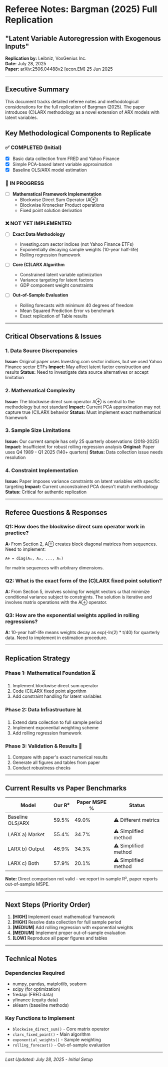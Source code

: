 # Referee Notes: Bargman (2025) Full Replication
## "Latent Variable Autoregression with Exogenous Inputs"

**Replication by:** Leibniz, VoxGenius Inc.  
**Date:** July 28, 2025  
**Paper:** arXiv:2506.04488v2 [econ.EM] 25 Jun 2025

---

## Executive Summary
This document tracks detailed referee notes and methodological considerations for the full replication of Bargman (2025). The paper introduces (C)LARX methodology as a novel extension of ARX models with latent variables.

## Key Methodological Components to Replicate

### ✅ COMPLETED (Initial)
- [x] Basic data collection from FRED and Yahoo Finance
- [x] Simple PCA-based latent variable approximation
- [x] Baseline OLS/ARX model estimation

### 🔄 IN PROGRESS
- [ ] **Mathematical Framework Implementation**
  - Blockwise Direct Sum Operator (A⊕)
  - Blockwise Kronecker Product operations
  - Fixed point solution derivation

### ❌ NOT YET IMPLEMENTED
- [ ] **Exact Data Methodology**
  - Investing.com sector indices (not Yahoo Finance ETFs)
  - Exponentially decaying sample weights (10-year half-life)
  - Rolling regression framework
  
- [ ] **Core (C)LARX Algorithm**
  - Constrained latent variable optimization
  - Variance targeting for latent factors
  - GDP component weight constraints
  
- [ ] **Out-of-Sample Evaluation**
  - Rolling forecasts with minimum 40 degrees of freedom
  - Mean Squared Prediction Error vs benchmark
  - Exact replication of Table results

---

## Critical Observations & Issues

### 1. Data Source Discrepancies
**Issue:** Original paper uses Investing.com sector indices, but we used Yahoo Finance sector ETFs
**Impact:** May affect latent factor construction and results
**Status:** Need to investigate data source alternatives or accept limitation

### 2. Mathematical Complexity
**Issue:** The blockwise direct sum operator A⊕ is central to the methodology but not standard
**Impact:** Current PCA approximation may not capture true (C)LARX behavior
**Status:** Must implement exact mathematical framework

### 3. Sample Size Limitations
**Issue:** Our current sample has only 25 quarterly observations (2018-2025)
**Impact:** Insufficient for robust rolling regression analysis
**Original:** Paper uses Q4 1989 - Q1 2025 (140+ quarters)
**Status:** Data collection issue needs resolution

### 4. Constraint Implementation
**Issue:** Paper imposes variance constraints on latent variables with specific targeting
**Impact:** Current unconstrained PCA doesn't match methodology
**Status:** Critical for authentic replication

---

## Referee Questions & Responses

### Q1: How does the blockwise direct sum operator work in practice?
**A:** From Section 2, A⊕ creates block diagonal matrices from sequences. Need to implement:
```
A⊕ = diag(A₁, A₂, ..., Aₖ)
```
for matrix sequences with arbitrary dimensions.

### Q2: What is the exact form of the (C)LARX fixed point solution?
**A:** From Section 5, involves solving for weight vectors ω that minimize conditional variance subject to constraints. The solution is iterative and involves matrix operations with the A⊕ operator.

### Q3: How are the exponential weights applied in rolling regressions?
**A:** 10-year half-life means weights decay as exp(-ln(2) * t/40) for quarterly data. Need to implement in estimation procedure.

---

## Replication Strategy

### Phase 1: Mathematical Foundation ⏳
1. Implement blockwise direct sum operator
2. Code (C)LARX fixed point algorithm
3. Add constraint handling for latent variables

### Phase 2: Data Infrastructure 📊
1. Extend data collection to full sample period
2. Implement exponential weighting scheme
3. Add rolling regression framework

### Phase 3: Validation & Results 🎯
1. Compare with paper's exact numerical results
2. Generate all figures and tables from paper
3. Conduct robustness checks

---

## Current Results vs Paper Benchmarks

| Model | Our R² | Paper MSPE % | Status |
|-------|---------|--------------|---------|
| Baseline OLS/ARX | 59.5% | 49.0% | ⚠️ Different metrics |
| LARX a) Market | 55.4% | 34.7% | ⚠️ Simplified method |
| LARX b) Output | 46.9% | 34.3% | ⚠️ Simplified method |
| LARX c) Both | 57.9% | 20.1% | ⚠️ Simplified method |

**Note:** Direct comparison not valid - we report in-sample R², paper reports out-of-sample MSPE.

---

## Next Steps (Priority Order)

1. **[HIGH]** Implement exact mathematical framework
2. **[HIGH]** Resolve data collection for full sample period  
3. **[MEDIUM]** Add rolling regression with exponential weights
4. **[MEDIUM]** Implement proper out-of-sample evaluation
5. **[LOW]** Reproduce all paper figures and tables

---

## Technical Notes

### Dependencies Required
- numpy, pandas, matplotlib, seaborn
- scipy (for optimization)
- fredapi (FRED data)
- yfinance (equity data)
- sklearn (baseline methods)

### Key Functions to Implement
- `blockwise_direct_sum()` - Core matrix operator
- `clarx_fixed_point()` - Main algorithm
- `exponential_weights()` - Sample weighting
- `rolling_forecast()` - Out-of-sample evaluation

---

*Last Updated: July 28, 2025 - Initial Setup*